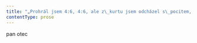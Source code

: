 ```yaml
---
title: "„Prohrál jsem 4:6, 4:6, ale z\_kurtu jsem odcházel s\_pocitem, že jsem vyhrál\\.“ No nazdar\\. Na odpoledne se mi podařilo vytáhnout Sylvu do města na společnou kávu\\. Na chviličku si odskočila, takže jsem na okamžik zalistoval v\_knize, která by se mi nejspíš nikdy nemohla dostat do ruky, nebýt Sylvy\\. Vnitřní hra tenisu, mentální stránka vrcholového výkonu\\. „Prohrál jsem 4:6, 4:6, ale z\_kurtu jsem odcházel s\_pocitem, že jsem vyhrál\\. Prohrál jsem vnější hru, ale vyhrál jsem hru, kterou jsem chtěl vyhrát, svou vlastní hru, a\_byl jsem velmi šťasten\\.“ Podle autora existuje „první já“ a\_„druhé já“\_— tohle bude nějaká příručka, jak se stát schizofrenikem\\. Tohle je asi ta nejzmatenější kniha, jakou jsem kdy držel v\_ruce\\. Večer tuhle slátaninu položím zabalenou pod vánoční stromek a\_pak ji předám svému zeťovi\\. Pro člověka, který by v\_normálně fungujícím světě už musel být ve svěrací kazajce, to bude skvělý a\_naprosto adekvátní dárek\\. Koupila ji Sylva\\. Všechny dárky mi nakoupila Sylva\\. Nikdy jsem si s\_tím moc neuměl poradit a\_můj exil v\_Senior centru Lípa mou bezradnost ještě prohloubil\\. Díky Sylvě dostane můj zeť úvahy o\_mentální stránce vrcholového výkonu a\_Michal speciální akustické závěsy na okna a\_velkou titanovou pánev\\. Prý se na ní nedá skoro nic připálit\\. Závěsy i\_pánev mu dáváme jako společný dárek\\. Ty závěsy, jak mi vysvětlila Sylva, jsou nejlevnější placebo pilulka na chorobu, která se jmenuje audiofilní neuróza\\. Občas, jednu za rok nebo za dva, postihuje hochy, kteří zastydli v\_pubertě, audiofilní neuróza\_— naléhavý a\_neodbytný pocit, že jejich extrémně nákladná aparatura k\_přehrávání hudby je nedostatečná a\_potřebuje nějaké vylepšení\\. Tihle hoši můžou být klidně nahluchlí, můžou mít klidně aparaturu za milion, ale stejně si jednou za čas prostě usmyslí, že to, z\_čeho poslouchají hudbu, nějak není ono\\. Svou sestru prý Michal donutil k\_tomu, aby skoro půl dne postávala v\_kožichu a\_s\_peřinou na různých místech v\_pokoji, a\_zkoumal, jak pohlcuje zvukové odrazy\\. No dobře, za ty roky už vím, že potlačení audiofilní neurózy, která se mému synkovi opakovaně vrací, vždycky stojí nekřesťanské peníze\\. Klidně statisíce\\. Takže jestli jsme tentokrát zahnali jeho neurózu tím, že kupujeme závěsy, je to mimořádný úspěch\\. Poslouchej, ta knížka, to je příšerný\\. Mentální stránka tenisu\\. Já si myslím, že tvůj manžel bude nadšenej, tohle je skvostnej dárek, říkám Sylvě, když se vrátila ke stolku\\. Já bych na něco takovýho nepřišel, ani kdybych se rozkrájel\\. Ale z\_těch závěsů mám taky radost, jestli jsme zahnali neurózu za cenu závěsů, je to historická událost\\. Sylva na to neřekla nic\\. Podívala se kamsi bokem a\_napila se čaje\\. Hele, proč mlčíš? Já mám někdy dojem, že se mnou málo mluvíš\\. O\_svých problémech a\_tak\\. Neděje se snad mezi náma něco? Nezlobíš se kvůli něčemu? Ne, jenom jsem myslela na tu jeho neurózu\\. Podle mě ty závěsy nestačí\\. Cože, jak nestačí? Budeme kupovat zesilovač nebo co? To si na to snad vezmeme hypotéku? Teď jsem se zastyděl, zase jsem vybuchl a\_zvýšil hlas\\. To se pak nemůžu divit, že se mi nesvěřuje\\. Naštěstí jsem ji nezastrašil, přece jen něco řekla\\. Ne, o\_tohle nejde\\. Já myslím, že prostě není spokojenej v\_životě\\. Michal, víš? Ale hovno, proč by nebyl spokojenej? Pacholek\\. Podle Sylvy je Michal sám, a\_proto je nespokojenej, a\_proto vymýšlí nesmysly s\_tím, jak nahlas mu hraje rádio\\. Podle ní by se všechno vyřešilo tím, kdyby si našel partnerku\\. Trochu se mi to nezdá\\. Nemám dojem, že zrovna v\_jejím životě se něco vyřešilo tím, že má partnera, jestli se tomu ovšem dá říkat partner\\. Hele, Michala už necháme\\. Co ty? Ty jsi spokojená? S\_partnerem? Všechno v\_pořádku? Co zdraví? Taky v\_pořádku? Ale jo, odpověděla Sylva\\."
contentType: prose
---
```


<section>

pan otec

</section>
